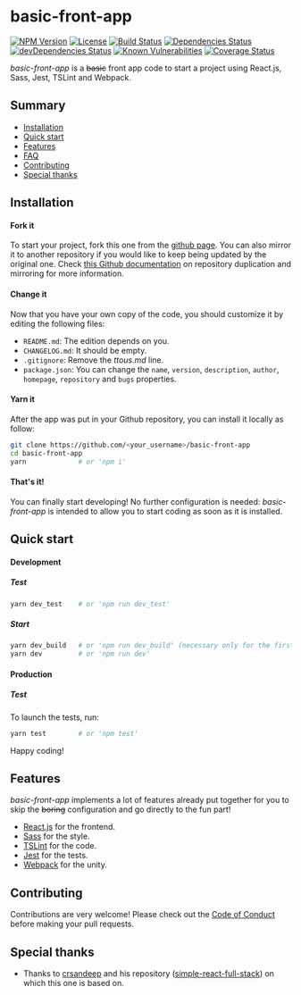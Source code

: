 # basic-front-app

[![NPM Version](https://img.shields.io/npm/v/basic-front-app.svg)](https://www.npmjs.org/package/basic-front-app) [![License](https://img.shields.io/npm/l/basic-front-app.svg)](https://www.npmjs.org/package/basic-front-app) [![Build Status](http://img.shields.io/travis/ttous/basic-front-app/master.svg)](https://travis-ci.org/ttous/basic-front-app) [![Dependencies Status](https://img.shields.io/david/ttous/basic-front-app.svg)](https://david-dm.org/ttous/basic-front-app) [![devDependencies Status](https://david-dm.org/ttous/basic-front-app/dev-status.svg)](https://david-dm.org/ttous/basic-front-app?type=dev) [![Known Vulnerabilities](https://snyk.io/test/github/ttous/basic-front-app/badge.svg)](https://snyk.io/test/github/ttous/basic-front-app) [![Coverage Status](https://coveralls.io/repos/github/ttous/basic-front-app/badge.svg)](https://coveralls.io/github/ttous/basic-front-app)

_basic-front-app_ is a ~~basic~~ front app code to start a project using React.js, Sass, Jest, TSLint and Webpack.

## Summary
- [Installation](#installation)
- [Quick start](#quick-start)
- [Features](#features)
- [FAQ](#faq)
- [Contributing](#contributing)
- [Special thanks](#special-thanks)

## Installation
#### Fork it
To start your project, fork this one from the [github page](https://github.com/ttous/basic-front-app).
You can also mirror it to another repository if you would like to keep being updated by the original one. Check [this Github documentation](https://help.github.com/en/articles/duplicating-a-repository) on repository duplication and mirroring for more information.

#### Change it
Now that you have your own copy of the code, you should customize it by editing the following files:
- `README.md`: The edition depends on you.
- `CHANGELOG.md`: It should be empty.
- `.gitignore`: Remove the _ttous.md_ line.
- `package.json`: You can change the `name`, `version`, `description`, `author`, `homepage`, `repository` and `bugs` properties.

#### Yarn it
After the app was put in your Github repository, you can install it locally as follow:
```bash
git clone https://github.com/<your_username>/basic-front-app
cd basic-front-app
yarn             # or 'npm i'
```

#### That's it!
You can finally start developing! No further configuration is needed: _basic-front-app_ is intended to allow you to start coding as soon as it is installed.

## Quick start
#### Development
##### Test
```bash
yarn dev_test    # or 'npm run dev_test'
```
##### Start
```bash
yarn dev_build   # or 'npm run dev_build' (necessary only for the first run)
yarn dev         # or 'npm run dev'
```

#### Production
##### Test
To launch the tests, run:
```bash
yarn test        # or 'npm test'
```

Happy coding!

## Features
_basic-front-app_ implements a lot of features already put together for you to skip the ~~boring~~ configuration and go directly to the fun part!
- [React.js](https://github.com/facebook/react) for the frontend.
- [Sass](https://github.com/sass/node-sass) for the style.
- [TSLint](https://github.com/palantir/tslint) for the code.
- [Jest](https://github.com/facebook/jest) for the tests.
- [Webpack](https://github.com/webpack/webpack) for the unity.

## Contributing
Contributions are very welcome! Please check out the [Code of Conduct](https://github.com/ttous/basic-front-app/blob/master/CODE_OF_CONDUCT.md) before making your pull requests.

## Special thanks
- Thanks to [crsandeep](https://github.com/crsandeep) and his repository ([simple-react-full-stack](https://github.com/crsandeep/simple-react-full-stack)) on which this one is based on.
